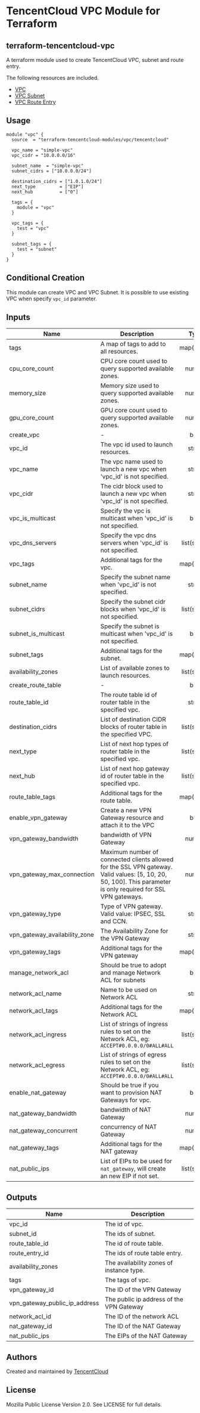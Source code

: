 # TencentCloud VPC Module for Terraform

## terraform-tencentcloud-vpc

A terraform module used to create TencentCloud VPC, subnet and route entry.

The following resources are included.

* [VPC](https://www.terraform.io/docs/providers/tencentcloud/r/vpc.html)
* [VPC Subnet](https://www.terraform.io/docs/providers/tencentcloud/r/subnet.html)
* [VPC Route Entry](https://www.terraform.io/docs/providers/tencentcloud/r/route_table_entry.html)

## Usage

```hcl
module "vpc" {
  source  = "terraform-tencentcloud-modules/vpc/tencentcloud"

  vpc_name = "simple-vpc"
  vpc_cidr = "10.0.0.0/16"

  subnet_name  = "simple-vpc"
  subnet_cidrs = ["10.0.0.0/24"]

  destination_cidrs = ["1.0.1.0/24"]
  next_type         = ["EIP"]
  next_hub          = ["0"]

  tags = {
    module = "vpc"
  }

  vpc_tags = {
    test = "vpc"
  }

  subnet_tags = {
    test = "subnet"
  }
}
```

## Conditional Creation

This module can create VPC and VPC Subnet.
It is possible to use existing VPC when specify `vpc_id` parameter.

## Inputs

| Name                          | Description                                                                                                                                                    |     Type     |    Default    | Required |
|-------------------------------|----------------------------------------------------------------------------------------------------------------------------------------------------------------|:------------:|:-------------:|:--------:|
| tags                          | A map of tags to add to all resources.                                                                                                                         | map(string)  |      {}       |    no    |
| cpu_core_count                | CPU core count used to query supported available zones.                                                                                                        |    number    |       1       |    no    |
| memory_size                   | Memory size used to query supported available zones.                                                                                                           |    number    |       2       |    no    |
| gpu_core_count                | GPU core count used to query supported available zones.                                                                                                        |    number    |       0       |    no    |
| create_vpc                    | -                                                                                                                                                              |     bool     |     true      |    no    |
| vpc_id                        | The vpc id used to launch resources.                                                                                                                           |    string    |      ""       |    no    |
| vpc_name                      | The vpc name used to launch a new vpc when 'vpc_id' is not specified.                                                                                          |    string    |    my-vpc     |    no    |
| vpc_cidr                      | The cidr block used to launch a new vpc when 'vpc_id' is not specified.                                                                                        |    string    | 172.16.0.0/16 |    no    |
| vpc_is_multicast              | Specify the vpc is multicast when 'vpc_id' is not specified.                                                                                                   |     bool     |     true      |    no    |
| vpc_dns_servers               | Specify the vpc dns servers when 'vpc_id' is not specified.                                                                                                    | list(string) |      []       |    no    |
| vpc_tags                      | Additional tags for the vpc.                                                                                                                                   | map(string)  |      {}       |    no    |
| subnet_name                   | Specify the subnet name when 'vpc_id' is not specified.                                                                                                        |    string    |    subnet     |    no    |
| subnet_cidrs                  | Specify the subnet cidr blocks when 'vpc_id' is not specified.                                                                                                 | list(string) |      []       |    no    |
| subnet_is_multicast           | Specify the subnet is multicast when 'vpc_id' is not specified.                                                                                                |     bool     |     true      |    no    |
| subnet_tags                   | Additional tags for the subnet.                                                                                                                                | map(string)  |      {}       |    no    |
| availability_zones            | List of available zones to launch resources.                                                                                                                   | list(string) |      []       |    no    |
| create_route_table            | -                                                                                                                                                              |     bool     |     true      |    no    |
| route_table_id                | The route table id of router table in the specified vpc.                                                                                                       |    string    |      ""       |    no    |
| destination_cidrs             | List of destination CIDR blocks of router table in the specified VPC.                                                                                          | list(string) |      []       |    no    |
| next_type                     | List of next hop types of router table in the specified vpc.                                                                                                   | list(string) |      []       |    no    |
| next_hub                      | List of next hop gateway id of router table in the specified vpc.                                                                                              | list(string) |      []       |    no    |
| route_table_tags              | Additional tags for the route table.                                                                                                                           | map(string)  |      {}       |    no    |
| enable_vpn_gateway            | Create a new VPN Gateway resource and attach it to the VPC                                                                                                     |     bool     |     false     |    no    |
| vpn_gateway_bandwidth         | bandwidth of VPN Gateway                                                                                                                                       |    number    |       5       |    no    |
| vpn_gateway_max_connection    | Maximum number of connected clients allowed for the SSL VPN gateway. Valid values: [5, 10, 20, 50, 100]. This parameter is only required for SSL VPN gateways. |    number    |       5       |    no    |
| vpn_gateway_type              | Type of VPN gateway. Valid value: IPSEC, SSL and CCN.                                                                                                          |    string    |     IPSEC     |    no    |
| vpn_gateway_availability_zone | The Availability Zone for the VPN Gateway                                                                                                                      |    string    |      ""       |    no    |
| vpn_gateway_tags              | Additional tags for the VPN gateway                                                                                                                            | map(string)  |      {}       |    no    |
| manage_network_acl            | Should be true to adopt and manage Network ACL for subnets                                                                                                     |     bool     |     false     |    no    |
| network_acl_name              | Name to be used on Network ACL                                                                                                                                 |    string    |     null      |    no    |
| network_acl_tags              | Additional tags for the Network ACL                                                                                                                            | map(string)  |      {}       |    no    |
| network_acl_ingress           | List of strings of ingress rules to set on the Network ACL, eg: `ACCEPT#0.0.0.0/0#ALL#ALL`                                                                     | list(string) |     null      |    no    |
| network_acl_egress            | List of strings of egress rules to set on the Network ACL, eg: `ACCEPT#0.0.0.0/0#ALL#ALL`                                                                      | list(string) |     null      |    no    |
| enable_nat_gateway            | Should be true if you want to provision NAT Gateways for vpc.                                                                                                  |     bool     |     false     |    no    |
| nat_gateway_bandwidth         | bandwidth of NAT Gateway                                                                                                                                       |    number    |      100      |    no    |
| nat_gateway_concurrent        | concurrency of NAT Gateway                                                                                                                                     |    number    |    1000000    |    no    |
| nat_gateway_tags              | Additional tags for the NAT gateway                                                                                                                            | map(string)  |      {}       |    no    |
| nat_public_ips                | List of EIPs to be used for `nat_gateway`, will create an new EIP if not set.                                                                                  | list(string) |      []       |    no    |

## Outputs

| Name                          | Description                              |
|-------------------------------|------------------------------------------|
| vpc_id                        | The id of vpc.                           |
| subnet_id                     | The ids of subnet.                       |
| route_table_id                | The id of route table.                   |
| route_entry_id                | The ids of route table entry.            |
| availability_zones            | The availability zones of instance type. |
| tags                          | The tags of vpc.                         |
| vpn_gateway_id                | The ID of the VPN Gateway                |
| vpn_gateway_public_ip_address | The public ip address of the VPN Gateway |
| network_acl_id                | The ID of the network ACL                |
| nat_gateway_id                | The ID of the NAT Gateway                |
| nat_public_ips                | The EIPs of the NAT Gateway              |

## Authors

Created and maintained by [TencentCloud](https://github.com/terraform-providers/terraform-provider-tencentcloud)

## License

Mozilla Public License Version 2.0.
See LICENSE for full details.
